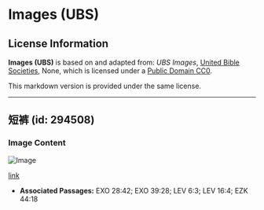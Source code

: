 # Images (UBS)

## License Information

**Images (UBS)** is based on and adapted from: _UBS Images_, [United Bible Societies](https://unitedbiblesocieties.org/), None, which is licensed under a [Public Domain CC0](https://creativecommons.org/public-domain/cc0/).

This markdown version is provided under the same license.



--------------------------------

## 短裤 (id: 294508)

### Image Content

![Image](https://cdn.aquifer.bible/aquifer-content/resources/Media/WEB-0459_shorts.jpg)

[link](https://cdn.aquifer.bible/aquifer-content/resources/Media/WEB-0459_shorts.jpg)

* **Associated Passages:** EXO 28:42; EXO 39:28; LEV 6:3; LEV 16:4; EZK 44:18

